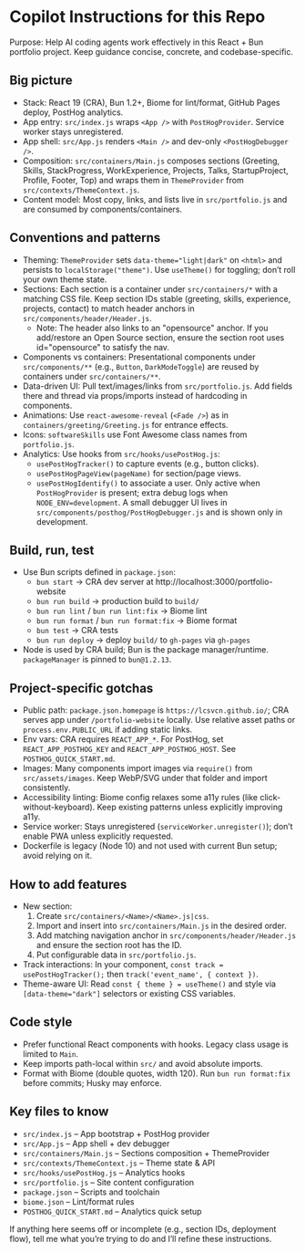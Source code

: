 # Copilot Instructions for this Repo

Purpose: Help AI coding agents work effectively in this React + Bun portfolio project. Keep guidance concise, concrete, and codebase-specific.

## Big picture
- Stack: React 19 (CRA), Bun 1.2+, Biome for lint/format, GitHub Pages deploy, PostHog analytics.
- App entry: `src/index.js` wraps `<App />` with `PostHogProvider`. Service worker stays unregistered.
- App shell: `src/App.js` renders `<Main />` and dev-only `<PostHogDebugger />`.
- Composition: `src/containers/Main.js` composes sections (Greeting, Skills, StackProgress, WorkExperience, Projects, Talks, StartupProject, Profile, Footer, Top) and wraps them in `ThemeProvider` from `src/contexts/ThemeContext.js`.
- Content model: Most copy, links, and lists live in `src/portfolio.js` and are consumed by components/containers.

## Conventions and patterns
- Theming: `ThemeProvider` sets `data-theme="light|dark"` on `<html>` and persists to `localStorage("theme")`. Use `useTheme()` for toggling; don’t roll your own theme state.
- Sections: Each section is a container under `src/containers/*` with a matching CSS file. Keep section IDs stable (greeting, skills, experience, projects, contact) to match header anchors in `src/components/header/Header.js`.
  - Note: The header also links to an "opensource" anchor. If you add/restore an Open Source section, ensure the section root uses id="opensource" to satisfy the nav.
- Components vs containers: Presentational components under `src/components/**` (e.g., `Button`, `DarkModeToggle`) are reused by containers under `src/containers/**`.
- Data-driven UI: Pull text/images/links from `src/portfolio.js`. Add fields there and thread via props/imports instead of hardcoding in components.
- Animations: Use `react-awesome-reveal` (`<Fade />`) as in `containers/greeting/Greeting.js` for entrance effects.
- Icons: `softwareSkills` use Font Awesome class names from `portfolio.js`.
- Analytics: Use hooks from `src/hooks/usePostHog.js`:
  - `usePostHogTracker()` to capture events (e.g., button clicks).
  - `usePostHogPageView(pageName)` for section/page views.
  - `usePostHogIdentify()` to associate a user.
  Only active when `PostHogProvider` is present; extra debug logs when `NODE_ENV=development`. A small debugger UI lives in `src/components/posthog/PostHogDebugger.js` and is shown only in development.

## Build, run, test
- Use Bun scripts defined in `package.json`:
  - `bun start` → CRA dev server at http://localhost:3000/portfolio-website
  - `bun run build` → production build to `build/`
  - `bun run lint` / `bun run lint:fix` → Biome lint
  - `bun run format` / `bun run format:fix` → Biome format
  - `bun test` → CRA tests
  - `bun run deploy` → deploy `build/` to `gh-pages` via `gh-pages`
- Node is used by CRA build; Bun is the package manager/runtime. `packageManager` is pinned to `bun@1.2.13`.

## Project-specific gotchas
- Public path: `package.json.homepage` is `https://lcsvcn.github.io/`; CRA serves app under `/portfolio-website` locally. Use relative asset paths or `process.env.PUBLIC_URL` if adding static links.
- Env vars: CRA requires `REACT_APP_*`. For PostHog, set `REACT_APP_POSTHOG_KEY` and `REACT_APP_POSTHOG_HOST`. See `POSTHOG_QUICK_START.md`.
- Images: Many components import images via `require()` from `src/assets/images`. Keep WebP/SVG under that folder and import consistently.
- Accessibility linting: Biome config relaxes some a11y rules (like click-without-keyboard). Keep existing patterns unless explicitly improving a11y.
- Service worker: Stays unregistered (`serviceWorker.unregister()`); don’t enable PWA unless explicitly requested.
- Dockerfile is legacy (Node 10) and not used with current Bun setup; avoid relying on it.

## How to add features
- New section:
  1) Create `src/containers/<Name>/<Name>.js|css`.
  2) Import and insert into `src/containers/Main.js` in the desired order.
  3) Add matching navigation anchor in `src/components/header/Header.js` and ensure the section root has the ID.
  4) Put configurable data in `src/portfolio.js`.
- Track interactions: In your component, `const track = usePostHogTracker();` then `track('event_name', { context })`.
- Theme-aware UI: Read `const { theme } = useTheme()` and style via `[data-theme="dark"]` selectors or existing CSS variables.

## Code style
- Prefer functional React components with hooks. Legacy class usage is limited to `Main`.
- Keep imports path-local within `src/` and avoid absolute imports.
- Format with Biome (double quotes, width 120). Run `bun run format:fix` before commits; Husky may enforce.

## Key files to know
- `src/index.js` – App bootstrap + PostHog provider
- `src/App.js` – App shell + dev debugger
- `src/containers/Main.js` – Sections composition + ThemeProvider
- `src/contexts/ThemeContext.js` – Theme state & API
- `src/hooks/usePostHog.js` – Analytics hooks
- `src/portfolio.js` – Site content configuration
- `package.json` – Scripts and toolchain
- `biome.json` – Lint/format rules
- `POSTHOG_QUICK_START.md` – Analytics quick setup

If anything here seems off or incomplete (e.g., section IDs, deployment flow), tell me what you’re trying to do and I’ll refine these instructions.